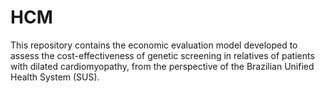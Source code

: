 # HCM
This repository contains the economic evaluation model developed to assess the cost-effectiveness of genetic screening in relatives of patients with dilated cardiomyopathy, from the perspective of the Brazilian Unified Health System (SUS).  
